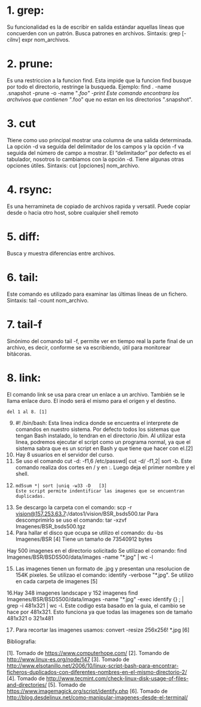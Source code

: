 # 1. grep:
Su funcionalidad es la de escribir en salida estándar aquellas líneas que concuerden con un patrón. Busca patrones en archivos.
Sintaxis: grep [-cilnv] expr nom_archivos.
# 2. prune:
Es una restriccion a la funcion find. Esta impide que la funcion find busque por todo el directorio, restringe la busqueda.
Ejemplo: find . -name .snapshot -prune -o -name "*.foo" -print
Este comando encontrara los archvivos que contienen "*.foo" que no estan en los directorios ".snapshot".
# 3. cut
Ttiene como uso principal mostrar una columna de una salida determinada. La opción -d va seguida del delimitador de los campos y la opción -f va seguida del número de campo a mostrar. El “delimitador” por defecto es el tabulador, nosotros lo cambiamos con la opción -d. Tiene algunas otras opciones útiles.
Sintaxis: cut [opciones] nom_archivo.
# 4. rsync:
Es una herramineta de copiado de archivos rapida y versatil. Puede copiar desde o hacia otro host, sobre cualquier shell remoto
# 5. diff:
Busca y muestra diferencias entre archivos.
# 6. tail:
Este comando es utilizado para examinar las últimas líneas de un fichero.
Sintaxis: tail -count nom_archivo.
# 7. tail-f
Sinónimo del comando tail -f, permite ver en tiempo real la parte final de un archivo, es decir, conforme se va escribiendo, útil para monitorear bitácoras.
# 8. link:
El comando link se usa para crear un enlace a un archivo. También se le llama enlace duro. El inodo será el mismo para el origen y el destino.

	del 1 al 8. [1]

9. #! /bin/bash:
Esta linea indica donde se encuentra el interprete de comandos en nuestro sistema. Por defecto todos los sistemas que tengan Bash instalado, lo tendran en el directorio /bin. Al utilizar esta linea, podremos ejecutar el script como un programa normal, ya que el sistema sabra que es un script en Bash y que tiene que hacer con el.[2] 
10. Hay 8 usuarios en el servidor del curso.
11. Se uso el comando 
	cut -d: -f1,6 /etc/passwd| cut -d/ -f1,2| sort -b. Este comando realiza dos cortes en / y en :. Luego deja el primer nombre y el shell. 
12. 
	```#! /bin/bash
	md5sum *| sort |uniq -w33 -D   [3]
	Este script permite indentificar las imagenes que se encuentran duplicadas.
13. Se descargo la carpeta con el comando:
	scp -r vision@157.253.63.7:/datos1/vision/BSR_bsds500.tar
Para descomprimirlo se uso el comando:
	tar -xzvf Imagenes/BSR_bsds500.tgz
14. Para hallar el disco que ocupa se utilizo el comando:
	du -bs Imagenes/BSR   [4]
Tiene un tamaño de 73540912 bytes

Hay 500 imagenes en el directorio solicitado
Se utilizao el comando:
	find Imagenes/BSR/BSDS500/data/images -name "*.jpg" | wc -l

15. Las imagenes tienen un formato de .jpg y presentan una resolucion de 154K pixeles.
Se utilizao el comando:
	identify -verbose "*.jpg". Se utilizo en cada carpeta de imagenes [5]

16.Hay 348 imagenes landscape y 152 imagenes 
	find Imagenes/BSR/BSDS500/data/images -name "*.jpg" -exec identify {} \; | grep -i 481x321 | wc -l. Este codigo esta basado en la guia, el cambio se hace por 481x321. Esto funciona ya que todas las imagenes son de tamaño 481x321 o 321x481

17. Para recortar las imagenes usamos:
	convert -resize 256x256! *.jpg [6]

Bibliografia: 

[1]. Tomado de https://www.computerhope.com/
[2]. Tomando de http://www.linux-es.org/node/147
[3]. Tomado de http://www.elsotanillo.net/2006/10/linux-script-bash-para-encontrar-ficheros-duplicados-con-diferentes-nombres-en-el-mismo-directorio-2/
[4]. Tomado de http://www.tecmint.com/check-linux-disk-usage-of-files-and-directories/
[5]. Tomado de https://www.imagemagick.org/script/identify.php 
[6]. Tomado de http://blog.desdelinux.net/como-manipular-imagenes-desde-el-terminal/


